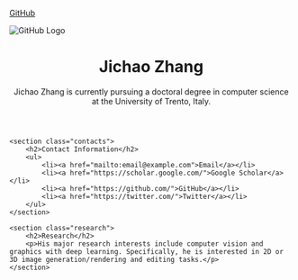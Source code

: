 


[GitHub](https://github.com)

![GitHub Logo](https://github.githubassets.com/images/modules/logos_page/GitHub-Mark.png)


<!DOCTYPE html>
<html lang="en">
<head>
    <meta charset="UTF-8">
    <meta name="viewport" content="width=device-width, initial-scale=1.0">
    <title>Jichao Zhang</title>
    <link rel="stylesheet" href="styles.css">
</head>
<body>
    <header>
        <h1>Jichao Zhang</h1>
        <p>Jichao Zhang is currently pursuing a doctoral degree in computer science at the University of Trento, Italy.</p>
    </header>

    <section class="contacts">
        <h2>Contact Information</h2>
        <ul>
            <li><a href="mailto:email@example.com">Email</a></li>
            <li><a href="https://scholar.google.com/">Google Scholar</a></li>
            <li><a href="https://github.com/">GitHub</a></li>
            <li><a href="https://twitter.com/">Twitter</a></li>
        </ul>
    </section>

    <section class="research">
        <h2>Research</h2>
        <p>His major research interests include computer vision and graphics with deep learning. Specifically, he is interested in 2D or 3D image generation/rendering and editing tasks.</p>
    </section>
</body>
</html>
